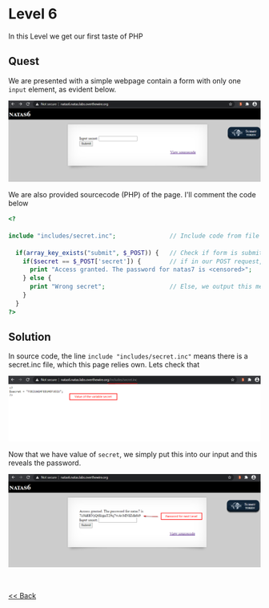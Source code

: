 # Level 6
In this Level we get our first taste of PHP

## Quest
We are presented with a simple webpage contain a form with only one `input` element, as evident below.

![Level 6 Image](./images/Level6.png)

We are also provided sourcecode (PHP) of the page. I'll comment the code below
```php
<?

include "includes/secret.inc";               // Include code from file present in path "includes/secret.inc"

  if(array_key_exists("submit", $_POST)) {   // Check if form is submitted
    if($secret == $_POST['secret']) {        // if in our POST request, value of param secret is equal to predefined var secret
      print "Access granted. The password for natas7 is <censored>";     // Access is granted and password revealed
    } else {
      print "Wrong secret";                  // Else, we output this message
    }
  }
?>
```

## Solution 
In source code, the line `include "includes/secret.inc"` means there is a secret.inc file, which this page relies own. Lets check that

![Level 6 Solution](./images/Level6_solution.png)

Now that we have value of `secret`, we simply put this into our input and this reveals the password.

![Level 6.1 Solution](./images/Level6.1_solution.png)

<br/>

[<< Back](https://grey-fish.github.io/Natas/index.html)
